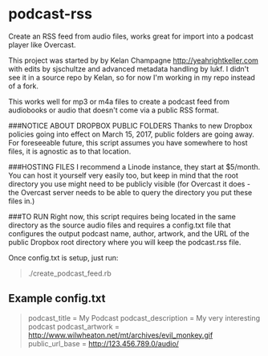 # podcast-rss
Create an RSS feed from audio files, works great for import into a podcast
player like Overcast.

This project was started by by Kelan Champagne http://yeahrightkeller.com
with edits by sjschultze and advanced metadata handling by lukf. I didn't see it
in a source repo by Kelan, so for now I'm working in my repo instead of a fork.

This works well for mp3 or m4a files to create a podcast feed from audiobooks
or audio that doesn't come via a public RSS format.

###NOTICE ABOUT DROPBOX PUBLIC FOLDERS
Thanks to new Dropbox policies going into effect on March 15, 2017, public
folders are going away. For foreseeable future, this script assumes you have
somewhere to host files, it is agnostic as to that location.

###HOSTING FILES
I recommend a Linode instance, they start at $5/month. You can host it yourself
very easily too, but keep in mind that the root directory you use might need
to be publicly visible (for Overcast it does - the Overcast server needs to be
able to query the directory you put these files in.)


###TO RUN
Right now, this script requires being located in the same directory as the
source audio files and requires a config.txt file that configures the
output podcast name, author, artwork, and the URL of the public Dropbox
root directory where you will keep the podcast.rss file.

Once config.txt is setup, just run:
>./create_podcast_feed.rb

## Example config.txt
>podcast_title = My Podcast
>podcast_description = My very interesting podcast
>podcast_artwork = http://www.wilwheaton.net/mt/archives/evil_monkey.gif
>public_url_base = http://123.456.789.0/audio/
